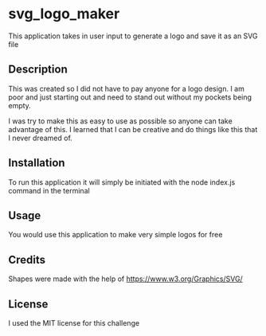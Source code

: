 # svg_logo_maker

This application takes in user input to generate a logo and save it as an SVG file


## Description

This was created so I did not have to pay anyone for a logo design. I am poor and just starting out and need to stand out without my pockets being empty.

I was try to make this as easy to use as possible so anyone can take advantage of this. I learned that I can be creative and do things like this that I never dreamed of.


## Installation

To run this application it will simply be initiated with the node index.js command in the terminal 






## Usage

You would use this application to make very simple logos for free

## Credits

Shapes were made with the help of
https://www.w3.org/Graphics/SVG/

## License

I used the MIT license for this challenge 
